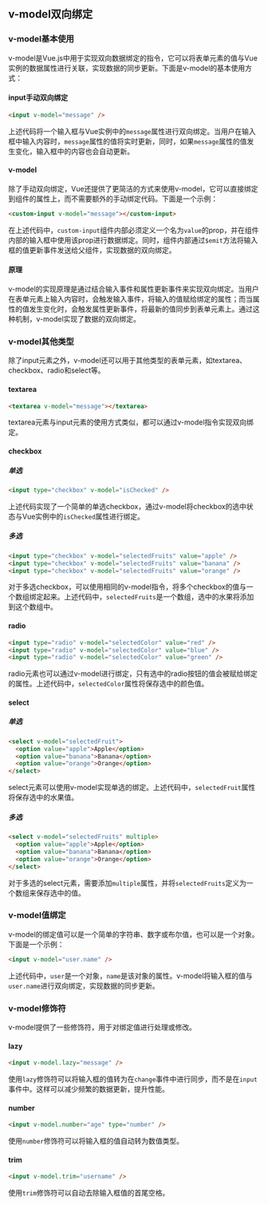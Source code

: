 ## v-model双向绑定

### v-model基本使用

v-model是Vue.js中用于实现双向数据绑定的指令，它可以将表单元素的值与Vue实例的数据属性进行关联，实现数据的同步更新。下面是v-model的基本使用方式：

#### input手动双向绑定

```html
<input v-model="message" />
```

上述代码将一个输入框与Vue实例中的`message`属性进行双向绑定。当用户在输入框中输入内容时，`message`属性的值将实时更新，同时，如果`message`属性的值发生变化，输入框中的内容也会自动更新。

#### v-model

除了手动双向绑定，Vue还提供了更简洁的方式来使用v-model，它可以直接绑定到组件的属性上，而不需要额外的手动绑定代码。下面是一个示例：

```html
<custom-input v-model="message"></custom-input>
```

在上述代码中，`custom-input`组件内部必须定义一个名为`value`的prop，并在组件内部的输入框中使用该prop进行数据绑定。同时，组件内部通过`$emit`方法将输入框的值更新事件发送给父组件，实现数据的双向绑定。

#### 原理

v-model的实现原理是通过结合输入事件和属性更新事件来实现双向绑定。当用户在表单元素上输入内容时，会触发输入事件，将输入的值赋给绑定的属性；而当属性的值发生变化时，会触发属性更新事件，将最新的值同步到表单元素上。通过这种机制，v-model实现了数据的双向绑定。

### v-model其他类型

除了input元素之外，v-model还可以用于其他类型的表单元素，如textarea、checkbox、radio和select等。

#### textarea

```html
<textarea v-model="message"></textarea>
```

textarea元素与input元素的使用方式类似，都可以通过v-model指令实现双向绑定。

#### checkbox

##### 单选

```html
<input type="checkbox" v-model="isChecked" />
```

上述代码实现了一个简单的单选checkbox，通过v-model将checkbox的选中状态与Vue实例中的`isChecked`属性进行绑定。

##### 多选

```html
<input type="checkbox" v-model="selectedFruits" value="apple" />
<input type="checkbox" v-model="selectedFruits" value="banana" />
<input type="checkbox" v-model="selectedFruits" value="orange" />
```

对于多选checkbox，可以使用相同的v-model指令，将多个checkbox的值与一个数组绑定起来。上述代码中，`selectedFruits`是一个数组，选中的水果将添加到这个数组中。

#### radio

```html
<input type="radio" v-model="selectedColor" value="red" />
<input type="radio" v-model="selectedColor" value="blue" />
<input type="radio" v-model="selectedColor" value="green" />
```

radio元素也可以通过v-model进行绑定，只有选中的radio按钮的值会被赋给绑定的属性。上述代码中，`selectedColor`属性将保存选中的颜色值。

#### select

##### 单选

```html
<select v-model="selectedFruit">
  <option value="apple">Apple</option>
  <option value="banana">Banana</option>
  <option value="orange">Orange</option>
</select>
```

select元素可以使用v-model实现单选的绑定。上述代码中，`selectedFruit`属性将保存选中的水果值。

##### 多选

```html
<select v-model="selectedFruits" multiple>
  <option value="apple">Apple</option>
  <option value="banana">Banana</option>
  <option value="orange">Orange</option>
</select>
```

对于多选的select元素，需要添加`multiple`属性，并将`selectedFruits`定义为一个数组来保存选中的值。

### v-model值绑定

v-model的绑定值可以是一个简单的字符串、数字或布尔值，也可以是一个对象。下面是一个示例：

```html
<input v-model="user.name" />
```

上述代码中，`user`是一个对象，`name`是该对象的属性。v-model将输入框的值与`user.name`进行双向绑定，实现数据的同步更新。

### v-model修饰符

v-model提供了一些修饰符，用于对绑定值进行处理或修改。

#### lazy

```html
<input v-model.lazy="message" />
```

使用`lazy`修饰符可以将输入框的值转为在`change`事件中进行同步，而不是在`input`事件中。这样可以减少频繁的数据更新，提升性能。

#### number

```html
<input v-model.number="age" type="number" />
```

使用`number`修饰符可以将输入框的值自动转为数值类型。

#### trim

```html
<input v-model.trim="username" />
```

使用`trim`修饰符可以自动去除输入框值的首尾空格。
